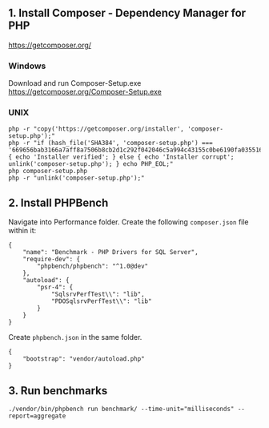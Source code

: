 ## 1. Install Composer - Dependency Manager for PHP  
https://getcomposer.org/

### Windows
Download and run Composer-Setup.exe https://getcomposer.org/Composer-Setup.exe

### UNIX

    php -r "copy('https://getcomposer.org/installer', 'composer-setup.php');"
    php -r "if (hash_file('SHA384', 'composer-setup.php') === '669656bab3166a7aff8a7506b8cb2d1c292f042046c5a994c43155c0be6190fa0355160742ab2e1c88d40d5be660b410') { echo 'Installer verified'; } else { echo 'Installer corrupt'; unlink('composer-setup.php'); } echo PHP_EOL;"
    php composer-setup.php
    php -r "unlink('composer-setup.php');"
    
## 2. Install PHPBench

Navigate into Performance folder. Create the following `composer.json` file within it:

    {
        "name": "Benchmark - PHP Drivers for SQL Server",
        "require-dev": {
            "phpbench/phpbench": "^1.0@dev"
        },
        "autoload": {
            "psr-4": {
                "SqlsrvPerfTest\\": "lib",
                "PDOSqlsrvPerfTest\\": "lib"
            }
        }
    }
    
Create `phpbench.json` in the same folder. 

    {
        "bootstrap": "vendor/autoload.php"
    }

## 3. Run benchmarks

    ./vendor/bin/phpbench run benchmark/ --time-unit="milliseconds" --report=aggregate
    
